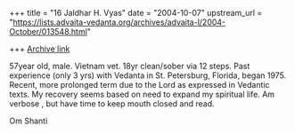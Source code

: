 +++
title = "16 Jaldhar H. Vyas"
date = "2004-10-07"
upstream_url = "https://lists.advaita-vedanta.org/archives/advaita-l/2004-October/013548.html"

+++
[Archive link](https://lists.advaita-vedanta.org/archives/advaita-l/2004-October/013548.html)

57year old, male.  Vietnam vet.  18yr clean/sober via 12 steps.  Past
experience (only 3 yrs) with Vedanta in St. Petersburg, Florida, began
1975. Recent, more prolonged term due to the Lord as expressed in Vedantic
texts. My recovery seems based on need to expand my spiritual life.  Am
verbose , but have time to keep mouth closed and read.


Om Shanti



